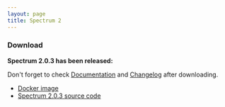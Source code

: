 ```yaml
---
layout: page
title: Spectrum 2
---
```


### Download

**Spectrum 2.0.3 has been released:**

Don't forget to check [Documentation](http://spectrum.im/documentation) and [Changelog](https://github.com/hanzz/spectrum2/releases/tag/2.0.3) after downloading.

* [Docker image](http://spectrum.im/documentation/installation/docker.html)
* [Spectrum 2.0.3 source code](https://github.com/hanzz/spectrum2/archive/2.0.3.tar.gz)
